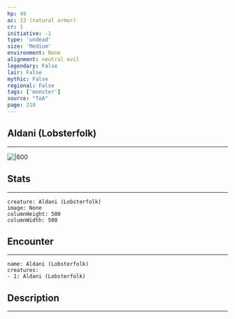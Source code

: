 ```yaml
---
hp: 49
ac: 13 (natural armor)
cr: 1
initiative: -1
type: 'undead'    
size: 'Medium'
environment: None
alignment: neutral evil
legendary: False
lair: False
mythic: False
regional: False
tags: ['monster']
source: "ToA"
page: 210
---
```


## Aldani (Lobsterfolk)
---

![|600](D:/Program%20Files/5e.tools/img/bestiary/ToA/Aldani%20(Lobsterfolk).jpg)

## Stats
---

```statblock
creature: Aldani (Lobsterfolk)
image: None
columnHeight: 500
columnWidth: 500
```

## Encounter
---

```encounter-table
name: Aldani (Lobsterfolk)
creatures:
- 1: Aldani (Lobsterfolk)
```

## Description
---




